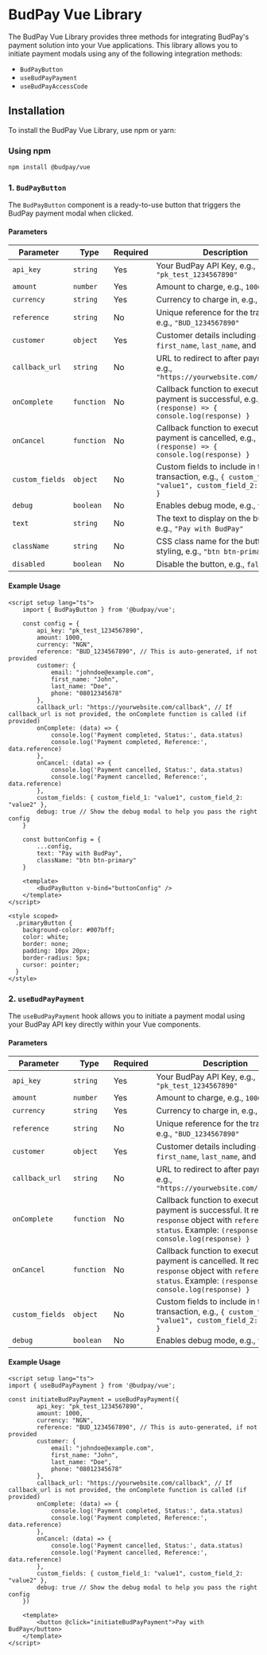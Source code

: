 # BudPay Vue Library

The BudPay Vue Library provides three methods for integrating BudPay's payment solution into your Vue applications. This library allows you to initiate payment modals using any of the following integration methods:

- `BudPayButton`
- `useBudPayPayment`
- `useBudPayAccessCode`

## Installation

To install the BudPay Vue Library, use npm or yarn:

### Using npm

```bash
npm install @budpay/vue
```


### 1. `BudPayButton`

The `BudPayButton` component is a ready-to-use button that triggers the BudPay payment modal when clicked.

#### Parameters

| Parameter      | Type        | Required | Description                                                                                       |
|----------------|-------------|----------|---------------------------------------------------------------------------------------------------|
| `api_key`      | `string`    | Yes      | Your BudPay API Key, e.g., `"pk_test_1234567890"`                                                  |
| `amount`       | `number`    | Yes      | Amount to charge, e.g., `1000`                                                                     |
| `currency`     | `string`    | Yes      | Currency to charge in, e.g., `"NGN"`                                                               |
| `reference`    | `string`    | No       | Unique reference for the transaction, e.g., `"BUD_1234567890"`                                     |
| `customer`     | `object`    | Yes      | Customer details including `email`, `first_name`, `last_name`, and `phone`.                        |
| `callback_url` | `string`    | No       | URL to redirect to after payment, e.g., `"https://yourwebsite.com/callback"`                       |
| `onComplete`   | `function`  | No       | Callback function to execute after payment is successful, e.g., `(response) => { console.log(response) }` |
| `onCancel`     | `function`  | No       | Callback function to execute after payment is cancelled, e.g., `(response) => { console.log(response) }`   |
| `custom_fields`| `object`    | No       | Custom fields to include in the transaction, e.g., `{ custom_field_1: "value1", custom_field_2: "value2" }` |
| `debug`        | `boolean`   | No       | Enables debug mode, e.g., `true`                                                                    |
| `text`         | `string`    | No       | The text to display on the button, e.g., `"Pay with BudPay"`                                       |
| `className`    | `string`    | No       | CSS class name for the button styling, e.g., `"btn btn-primary"`                                   |
| `disabled`     | `boolean`   | No       | Disable the button, e.g., `false`                                                     |


#### Example Usage

```vue copy
<script setup lang="ts">
    import { BudPayButton } from '@budpay/vue';

    const config = {
        api_key: "pk_test_1234567890",
        amount: 1000,
        currency: "NGN",
        reference: "BUD_1234567890", // This is auto-generated, if not provided
        customer: {
            email: "johndoe@example.com",
            first_name: "John",
            last_name: "Doe",
            phone: "08012345678"
        },
        callback_url: "https://yourwebsite.com/callback", // If callback_url is not provided, the onComplete function is called (if provided)
        onComplete: (data) => { 
            console.log('Payment completed, Status:', data.status) 
            console.log('Payment completed, Reference:', data.reference) 
        },
        onCancel: (data) => { 
            console.log('Payment cancelled, Status:', data.status) 
            console.log('Payment cancelled, Reference:', data.reference) 
        },
        custom_fields: { custom_field_1: "value1", custom_field_2: "value2" },
        debug: true // Show the debug modal to help you pass the right config
    }

    const buttonConfig = {
        ...config,
        text: "Pay with BudPay",
        className: "btn btn-primary"
    }

    <template>
        <BudPayButton v-bind="buttonConfig" />
    </template>
</script>

<style scoped>
  .primaryButton {
    background-color: #007bff;
    color: white;
    border: none;
    padding: 10px 20px;
    border-radius: 5px;
    cursor: pointer;
  }
</style>
```


### 2. `useBudPayPayment`

The `useBudPayPayment` hook allows you to initiate a payment modal using your BudPay API key directly within your Vue components.

#### Parameters

| Parameter      | Type        | Required | Description                                                                                       |
|----------------|-------------|----------|---------------------------------------------------------------------------------------------------|
| `api_key`      | `string`    | Yes      | Your BudPay API Key, e.g., `"pk_test_1234567890"`                                                  |
| `amount`       | `number`    | Yes      | Amount to charge, e.g., `1000`                                                                     |
| `currency`     | `string`    | Yes      | Currency to charge in, e.g., `"NGN"`                                                               |
| `reference`    | `string`    | No       | Unique reference for the transaction, e.g., `"BUD_1234567890"`                                     |
| `customer`     | `object`    | Yes      | Customer details including `email`, `first_name`, `last_name`, and `phone`.                        |
| `callback_url` | `string`    | No       | URL to redirect to after payment, e.g., `"https://yourwebsite.com/callback"`                       |
| `onComplete`   | `function`  | No       | Callback function to execute after payment is successful. It receives a `response` object with `reference` and `status`. Example: `(response) => { console.log(response) }` |
| `onCancel`     | `function`  | No       | Callback function to execute after payment is cancelled. It receives a `response` object with `reference` and `status`. Example: `(response) => { console.log(response) }`   |
| `custom_fields`| `object`    | No       | Custom fields to include in the transaction, e.g., `{ custom_field_1: "value1", custom_field_2: "value2" }` |
| `debug`        | `boolean`   | No       | Enables debug mode, e.g., `true`                                                                    |

#### Example Usage

```vue copy
<script setup lang="ts">
import { useBudPayPayment } from '@budpay/vue';

const initiateBudPayPayment = useBudPayPayment({
        api_key: "pk_test_1234567890",
        amount: 1000,
        currency: "NGN",
        reference: "BUD_1234567890", // This is auto-generated, if not provided
        customer: {
            email: "johndoe@example.com",
            first_name: "John",
            last_name: "Doe",
            phone: "08012345678"
        },
        callback_url: "https://yourwebsite.com/callback", // If callback_url is not provided, the onComplete function is called (if provided)
        onComplete: (data) => { 
            console.log('Payment completed, Status:', data.status) 
            console.log('Payment completed, Reference:', data.reference) 
        },
        onCancel: (data) => { 
            console.log('Payment cancelled, Status:', data.status) 
            console.log('Payment cancelled, Reference:', data.reference) 
        },
        custom_fields: { custom_field_1: "value1", custom_field_2: "value2" },
        debug: true // Show the debug modal to help you pass the right config
    })

    <template>
        <button @click="initiateBudPayPayment">Pay with BudPay</button>
    </template> 
</script>
```
